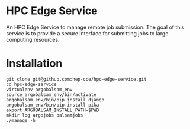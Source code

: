 # HPC Edge Service

An HPC Edge Service to manage remote job submission. The goal of this service is to provide a secure interface for submitting jobs to large computing resources.


# Installation
```
git clone git@github.com:hep-cce/hpc-edge-service.git
cd hpc-edge-service
virtualenv argobalsam_env
source argobalsam_env/bin/activate
argobalsam_env/bin/pip install django
argobalsam_env/bin/pip install pika
export ARGOBALSAM_INSTALL_PATH=$PWD
mkdir log argojobs balsamjobs
./manage -h

```
